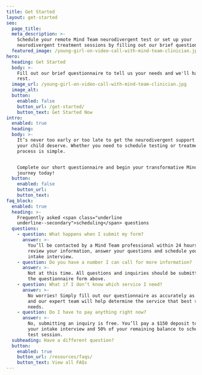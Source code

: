 ```yaml
---
title: Get Started
layout: get-started
seo:
  page_title:
  meta_description: >-
    Schedule your remote Mind Team neurodivergent test or set up your
    neurodivergent treatment sessions by filling out our brief questionnaire.
  featured_image: /young-girl-on-video-call-with-mind-team-clinician.jpg
hero:
  heading: Get Started
  body: >-
    Fill out our brief questionnaire to tell us your needs and we'll handle the
    rest.
  image_url: /young-girl-on-video-call-with-mind-team-clinician.jpg
  image_alt:
  button:
    enabled: false
    button_url: /get-started/
    button_text: Get Started Now
intro:
  enabled: true
  heading:
  body: >-
    It’s never too early or too late to get the neurodivergent support you or
    your child deserve. Whether you need to schedule testing or treatment, the
    process is simple. 


    Complete our short questionnaire and begin your transformative Mind Team
    journey today!
  button:
    enabled: false
    button_url:
    button_text:
faq_block:
  enabled: true
  heading: >-
    Frequently asked <span class="underline
    underline--secondary">scheduling</span> questions
  questions:
    - question: What happens when I submit my form?
      answer: >-
        You’ll be contacted by a Mind Team professional within 24 hours to
        review your information, answer your questions and schedule your initial
        intake interview.
    - question: Do you have a number I can call for more information?
      answer: >-
        Not at this time. All questions and inquiries should be submitted via
        the questionnaire form above.
    - question: What if I don’t know which service I need?
      answer: >-
        No worries! Simply fill out our questionnaire as accurately as possible
        and our expert team will help determine the service that best suits your
        needs.
    - question: Do I have to pay anything right now?
      answer: >-
        No, submitting an inquiry is free. You’ll pay a $150 deposit to schedule
        your intake interview and 50% of your remaining balance to schedule your
        test session.
  subheading: Have a different question?
  button:
    enabled: true
    button_url: /resources/faqs/
    button_text: View all FAQs
---
```

